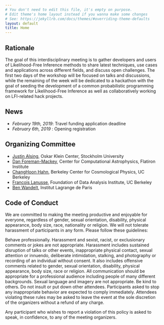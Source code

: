 ```yaml
---
# You don't need to edit this file, it's empty on purpose.
# Edit theme's home layout instead if you wanna make some changes
# See: https://jekyllrb.com/docs/themes/#overriding-theme-defaults
layout: default
title: Home
---
```


## Rationale

The goal of this interdisciplinary meeting is to gather developers and users of Likelihood-Free
Inference methods to share latest techniques, use cases and applications across
different fields, and discuss open challenges. The first two days of the workshop
will be focused on talks and discussions, while the remaining of the week will
be dedicated to a hackathon with the goal of seeding the development of a
common probabilistic programming framework for Likelihood-Free Inference as well
as collaboratively working on LFI-related hack projects.

## News

- *February 19th, 2019*: Travel funding application deadline
- *February 6th, 2019* : Opening registration


## Organizing Committee

- [Justin Alsing](https://www.researchgate.net/profile/Justin_Alsing), Oskar Klein Center, Stockholm University
- [Dan Foreman-Mackey](https://dfm.io/), Center for Computational Astrophysics, Flatiron Institute
- [ChangHoon Hahn](http://changhoonhahn.github.io/), Berkeley Center for Cosmological Physics, UC Berkeley
- [Francois Lanusse](http://flanusse.net/), Foundation of Data Analysis Institute, UC Berkeley
- [Ben Wandelt](http://ilp.upmc.fr/wandelt.php), Institut Lagrange de Paris

## Code of Conduct

We are committed to making the meeting productive and enjoyable for everyone, regardless of gender, sexual orientation, disability, physical appearance, body size, race, nationality or religion. We will not tolerate harassment of participants in any form. Please follow these guidelines:

Behave professionally. Harassment and sexist, racist, or exclusionary comments or jokes are not appropriate. Harassment includes sustained disruption of talks or other events, inappropriate physical contact, sexual attention or innuendo, deliberate intimidation, stalking, and photography or recording of an individual without consent. It also includes offensive comments related to gender, sexual orientation, disability, physical appearance, body size, race or religion. All communication should be appropriate for a professional audience including people of many different backgrounds. Sexual language and imagery are not appropriate. Be kind to others. Do not insult or put down other attendees. Participants asked to stop any inappropriate behavior are expected to comply immediately. Attendees violating these rules may be asked to leave the event at the sole discretion of the organizers without a refund of any charge.

Any participant who wishes to report a violation of this policy is asked to speak, in confidence, to any of the meeting organizers.
